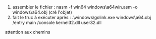1. assembler le fichier : nasm -f win64 windows\a64win.asm -o windows\a64.obj (cré l'objet)
2. fait le truc à exécuter après : .\windows\golink.exe windows\a64.obj /entry main /console kernel32.dll user32.dll

attention aux chemins

